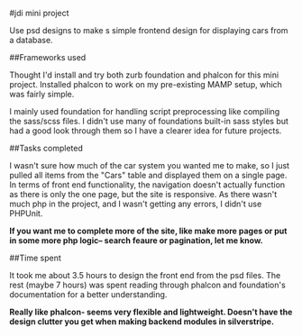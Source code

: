 #jdi mini project

Use psd designs to make s simple frontend design for displaying cars from a database.


##Frameworks used

Thought I'd install and try both zurb foundation and phalcon for this mini project. Installed phalcon to work on my pre-existing MAMP setup, which was fairly simple.

I mainly used foundation for handling script preprocessing like compiling the sass/scss files. I didn't use many of foundations built-in sass styles but had a good look through them so I have a clearer idea for future projects.


##Tasks completed

I wasn't sure how much of the car system you wanted me to make, so I just pulled all items from the "Cars" table and displayed them on a single page. In terms of front end functionality, the navigation doesn't actually function as there is only the one page, but the site is responsive. As there wasn't much php in the project, and I wasn't getting any errors, I didn't use PHPUnit.

**If you want me to complete more of the site, like make more pages or put in some more php logic– search feaure or pagination, let me know.**


##Time spent

It took me about 3.5 hours to design the front end from the psd files. The rest (maybe 7 hours) was spent reading through phalcon and foundation's documentation for a better understanding.

**Really like phalcon- seems very flexible and lightweight. Doesn't have the design clutter you get when making backend modules in silverstripe.**
